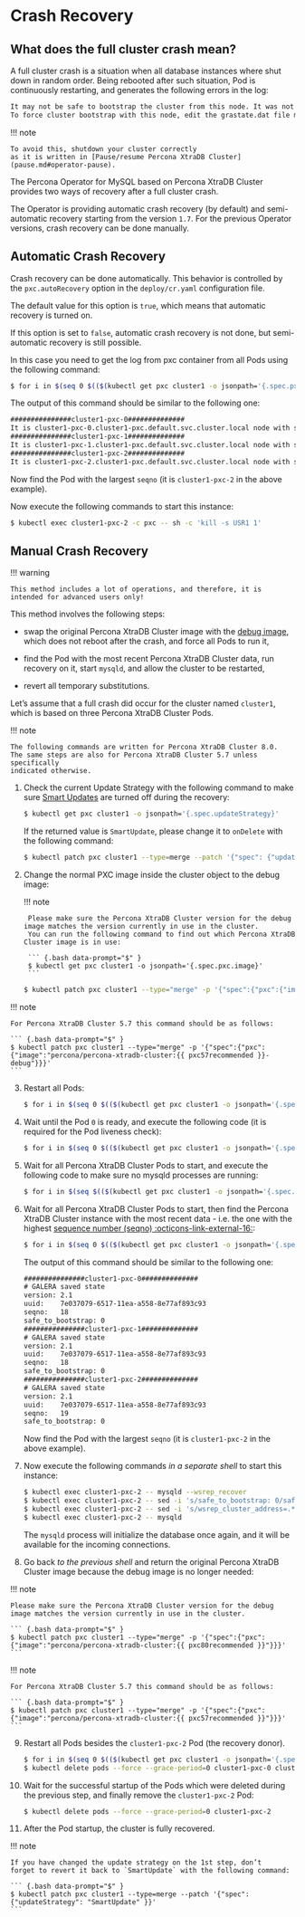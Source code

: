 # Crash Recovery

## What does the full cluster crash mean?

A full cluster crash is a situation when all database instances where
shut down in random order. Being rebooted after such situation, Pod is
continuously restarting, and generates the following errors in the log:

```default
It may not be safe to bootstrap the cluster from this node. It was not the last one to leave the cluster and may not contain all the updates.
To force cluster bootstrap with this node, edit the grastate.dat file manually and set safe_to_bootstrap to 1
```

!!! note

    To avoid this, shutdown your cluster correctly
    as it is written in [Pause/resume Percona XtraDB Cluster](pause.md#operator-pause).

The Percona Operator for MySQL based on Percona XtraDB Cluster provides two ways of recovery
after a full cluster crash.

The Operator is providing automatic crash recovery (by default) and semi-automatic
recovery starting from the version `1.7`. For the previous Operator versions,
crash recovery can be done
manually.

## Automatic Crash Recovery

Crash recovery can be done automatically. This behavior is controlled by the
`pxc.autoRecovery` option in the `deploy/cr.yaml` configuration file.

The default value for this option is `true`, which means that automatic
recovery is turned on.

If this option is set to `false`, automatic crash recovery is not done,
but semi-automatic recovery is still possible.

In this case you need to get the log from pxc container from all Pods
using the following command:

``` {.bash data-prompt="$" }
$ for i in $(seq 0 $(($(kubectl get pxc cluster1 -o jsonpath='{.spec.pxc.size}')-1))); do echo "###############cluster1-pxc-$i##############"; kubectl logs cluster1-pxc-$i -c pxc | grep '(seqno):' ; done
```

The output of this command should be similar to the following one:

```default
###############cluster1-pxc-0##############
It is cluster1-pxc-0.cluster1-pxc.default.svc.cluster.local node with sequence number (seqno): 18
###############cluster1-pxc-1##############
It is cluster1-pxc-1.cluster1-pxc.default.svc.cluster.local node with sequence number (seqno): 18
###############cluster1-pxc-2##############
It is cluster1-pxc-2.cluster1-pxc.default.svc.cluster.local node with sequence number (seqno): 19
```

Now find the Pod with the largest `seqno` (it is `cluster1-pxc-2` in the
above example).

Now execute the following commands to start this instance:

``` {.bash data-prompt="$" }
$ kubectl exec cluster1-pxc-2 -c pxc -- sh -c 'kill -s USR1 1'
```

## Manual Crash Recovery

!!! warning

    This method includes a lot of operations, and therefore, it is
    intended for advanced users only!

This method involves the following steps:

* swap the original Percona XtraDB Cluster image with the
    [debug image](debug-images.md), which does not reboot after the crash, and
    force all Pods to run it,

* find the Pod with the most recent Percona XtraDB Cluster data, run recovery
    on it, start `mysqld`, and allow the cluster to be restarted,

* revert all temporary substitutions.

Let’s assume that a full crash did occur for the cluster named `cluster1`,
which is based on three Percona XtraDB Cluster Pods.

!!! note

    The following commands are written for Percona XtraDB Cluster 8.0.
    The same steps are also for Percona XtraDB Cluster 5.7 unless specifically
    indicated otherwise.

1. Check the current Update Strategy with the following command to make sure
    [Smart Updates](update.md#operator-update-smartupdates) are turned off during the
    recovery:

    ``` {.bash data-prompt="$" }
    $ kubectl get pxc cluster1 -o jsonpath='{.spec.updateStrategy}'
    ```

    If the returned value is `SmartUpdate`, please change it to `onDelete`
    with the following command:

    ``` {.bash data-prompt="$" }
    $ kubectl patch pxc cluster1 --type=merge --patch '{"spec": {"updateStrategy": "OnDelete" }}'
    ```

2. Change the normal PXC image inside the cluster object to the debug image:

    !!! note

        Please make sure the Percona XtraDB Cluster version for the debug image matches the version currently in use in the cluster.
        You can run the following command to find out which Percona XtraDB Cluster image is in use:

        ``` {.bash data-prompt="$" }
        $ kubectl get pxc cluster1 -o jsonpath='{.spec.pxc.image}'
        ```

    ``` {.bash data-prompt="$" }
    $ kubectl patch pxc cluster1 --type="merge" -p '{"spec":{"pxc":{"image":"percona/percona-xtradb-cluster:{{ pxc80recommended }}-debug"}}}'
    ```

!!! note

    For Percona XtraDB Cluster 5.7 this command should be as follows:

    ``` {.bash data-prompt="$" }
    $ kubectl patch pxc cluster1 --type="merge" -p '{"spec":{"pxc":{"image":"percona/percona-xtradb-cluster:{{ pxc57recommended }}-debug"}}}'
    ```

3. Restart all Pods:

    ``` {.bash data-prompt="$" }
    $ for i in $(seq 0 $(($(kubectl get pxc cluster1 -o jsonpath='{.spec.pxc.size}')-1))); do kubectl delete pod cluster1-pxc-$i --force --grace-period=0; done
    ```

4. Wait until the Pod `0` is ready, and execute the following code (it is
    required for the Pod liveness check):

    ``` {.bash data-prompt="$" }
    $ for i in $(seq 0 $(($(kubectl get pxc cluster1 -o jsonpath='{.spec.pxc.size}')-1))); do until [[ $(kubectl get pod cluster1-pxc-$i -o jsonpath='{.status.phase}') == 'Running' ]]; do sleep 10; done; kubectl exec cluster1-pxc-$i -- touch /var/lib/mysql/sst_in_progress; done
    ```

5. Wait for all Percona XtraDB Cluster Pods to start, and execute the following
    code to make sure no mysqld processes are running:

    ``` {.bash data-prompt="$" }
    $ for i in $(seq $(($(kubectl get pxc cluster1 -o jsonpath='{.spec.pxc.size}')-1))); do pid=$(kubectl exec cluster1-pxc-$i -- ps -C mysqld-ps -o pid=); if [[ -n "$pid" ]]; then kubectl exec cluster1-pxc-$i -- kill -9 $pid; fi;  done
    ```

6. Wait for all Percona XtraDB Cluster Pods to start, then find the Percona
    XtraDB Cluster instance with the most recent data - i.e. the one with the
    highest [sequence number (seqno) :octicons-link-external-16:](https://www.percona.com/blog/2017/12/14/sequence-numbers-seqno-percona-xtradb-cluster/):

    ``` {.bash data-prompt="$" }
    $ for i in $(seq 0 $(($(kubectl get pxc cluster1 -o jsonpath='{.spec.pxc.size}')-1))); do echo "###############cluster1-pxc-$i##############"; kubectl exec cluster1-pxc-$i -- cat /var/lib/mysql/grastate.dat; done
    ```

    The output of this command should be similar to the following one:

    ```default
    ###############cluster1-pxc-0##############
    # GALERA saved state
    version: 2.1
    uuid:    7e037079-6517-11ea-a558-8e77af893c93
    seqno:   18
    safe_to_bootstrap: 0
    ###############cluster1-pxc-1##############
    # GALERA saved state
    version: 2.1
    uuid:    7e037079-6517-11ea-a558-8e77af893c93
    seqno:   18
    safe_to_bootstrap: 0
    ###############cluster1-pxc-2##############
    # GALERA saved state
    version: 2.1
    uuid:    7e037079-6517-11ea-a558-8e77af893c93
    seqno:   19
    safe_to_bootstrap: 0
    ```

    Now find the Pod with the largest `seqno` (it is `cluster1-pxc-2` in the
    above example).

7. Now execute the following commands *in a separate shell* to start this
    instance:

    ``` {.bash data-prompt="$" }
    $ kubectl exec cluster1-pxc-2 -- mysqld --wsrep_recover
    $ kubectl exec cluster1-pxc-2 -- sed -i 's/safe_to_bootstrap: 0/safe_to_bootstrap: 1/g' /var/lib/mysql/grastate.dat
    $ kubectl exec cluster1-pxc-2 -- sed -i 's/wsrep_cluster_address=.*/wsrep_cluster_address=gcomm:\/\//g' /etc/mysql/node.cnf
    $ kubectl exec cluster1-pxc-2 -- mysqld
    ```

    The `mysqld` process will initialize the database once again, and it will
    be available for the incoming connections.

8. Go back *to the previous shell* and return the original Percona XtraDB
    Cluster image because the debug image is no longer needed:

!!! note

    Please make sure the Percona XtraDB Cluster version for the debug image matches the version currently in use in the cluster.

    ``` {.bash data-prompt="$" }
    $ kubectl patch pxc cluster1 --type="merge" -p '{"spec":{"pxc":{"image":"percona/percona-xtradb-cluster:{{ pxc80recommended }}"}}}'
    ```

!!! note

    For Percona XtraDB Cluster 5.7 this command should be as follows:

    ``` {.bash data-prompt="$" }
    $ kubectl patch pxc cluster1 --type="merge" -p '{"spec":{"pxc":{"image":"percona/percona-xtradb-cluster:{{ pxc57recommended }}"}}}'
    ```

9. Restart all Pods besides the `cluster1-pxc-2` Pod (the recovery donor).

    ``` {.bash data-prompt="$" }
    $ for i in $(seq 0 $(($(kubectl get pxc cluster1 -o jsonpath='{.spec.pxc.size}')-1))); do until [[ $(kubectl get pod cluster1-pxc-$i -o jsonpath='{.status.phase}') == 'Running' ]]; do sleep 10; done; kubectl exec cluster1-pxc-$i -- rm /var/lib/mysql/sst_in_progress; done
    $ kubectl delete pods --force --grace-period=0 cluster1-pxc-0 cluster1-pxc-1
    ```

10. Wait for the successful startup of the Pods which were deleted during the
    previous step, and finally remove the `cluster1-pxc-2` Pod:

    ``` {.bash data-prompt="$" }
    $ kubectl delete pods --force --grace-period=0 cluster1-pxc-2
    ```

11. After the Pod startup, the cluster is fully recovered.

!!! note

    If you have changed the update strategy on the 1st step, don’t
    forget to revert it back to `SmartUpdate` with the following command:

    ``` {.bash data-prompt="$" }
    $ kubectl patch pxc cluster1 --type=merge --patch '{"spec": {"updateStrategy": "SmartUpdate" }}'
    ```
